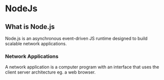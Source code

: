 # NodeJs

## What is Node.js

Node.js is an asynchronous event-driven JS runtime designed to build scalable network applications.


### Network Applications

A network application is a computer program with an interface that uses the client server architecture eg. a web browser.
